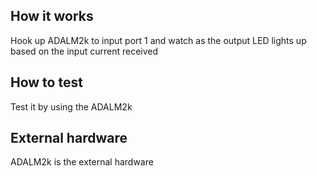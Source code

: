 <!---

This file is used to generate your project datasheet. Please fill in the information below and delete any unused
sections.

You can also include images in this folder and reference them in the markdown. Each image must be less than
512 kb in size, and the combined size of all images must be less than 1 MB.
-->

## How it works

Hook up ADALM2k to input port 1 and watch as the output LED lights up based on the input current received

## How to test

Test it by using the ADALM2k

## External hardware

ADALM2k is the external hardware
